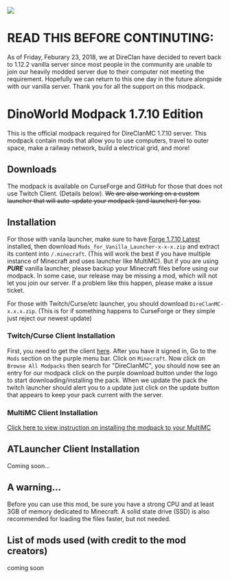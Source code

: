 ![](https://direclan.ga/images/modpack.png)

# READ THIS BEFORE CONTINUTING:
As of Friday, Feburary 23, 2018, we at DireClan have decided to revert back to 1.12.2 vanilla server since most people in the community are unable to join our heavily modded server due to their computer not meeting the requirement. Hopefully we can return to this one day in the future alongside with our vanilla server. Thank you for all the support on this modpack.

# DinoWorld Modpack 1.7.10 Edition
This is the official modpack required for DireClanMC 1.7.10 server. This modpack contain mods that allow you to use computers, travel to outer space, make a railway network, build a electrical grid, and more!

## Downloads
The modpack is available on CurseForge and GitHub for those that does not use Twitch Client. (Details below). ~~We are also working on a custom launcher that will auto-update your modpack (and launcher) for you.~~

## Installation
For those with vanila launcher, make sure to have [Forge 1.7.10 Latest](https://files.minecraftforge.net/maven/net/minecraftforge/forge/index_1.7.10.html) installed, then download `Mods_for_Vanilla_Launcher-x-x-x.zip` and extract its content into `/.minecraft`. (This will work the best if you have multiple instance of Minecraft and uses launcher like MultiMC). But if you are using ***PURE*** vanilla launcher, please backup your Minecraft files before using our modpack. In some case, our release may be missing a mod, which will not let you join our server. If a problem like this happen, please make a issue ticket.

For those with Twitch/Curse/etc launcher, you should download `DireClanMC-x.x.x.zip`. (This is for if something happens to CurseForge or they simple just reject our newest update)

### Twitch/Curse Client Installation

First, you need to get the client [here](https://app.twitch.tv/download). After you have it signed in, Go to the `Mods` section on the purple menu bar. Click on `Minecraft`. Now click on `Browse All Modpacks` then search for "DireClanMC", you should now see an entry for our modpack click on the purple download button under the logo to start downloading/installing the pack. When we update the pack the twitch launcher should alert you to a update just click on the update button that appears to keep your pack current with the server.
 
### MultiMC Client Installation

[Click here to view instruction on installing the modpack to your MultiMC](https://github.com/DireClanMC/Modpack-1.7.10/wiki/Installing-DireClanMC-Modpack-on-MultiMC)

## ATLauncher Client Installation

Coming soon...

## A warning...

Before you can use this mod, be sure you have a strong CPU and at least 3GB of memory dedicated to Minecraft. A solid state drive (SSD) is also recommended for loading the files faster, but not needed.

## List of mods used (with credit to the mod creators)
coming soon
